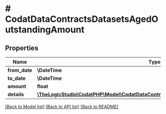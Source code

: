 # # CodatDataContractsDatasetsAgedOutstandingAmount

## Properties

Name | Type | Description | Notes
------------ | ------------- | ------------- | -------------
**from_date** | **\DateTime** |  | [optional]
**to_date** | **\DateTime** |  | [optional]
**amount** | **float** |  | [optional]
**details** | [**\TheLogicStudio\CodatPHP\Model\CodatDataContractsDatasetsAgedOutstandingAmountDetail[]**](CodatDataContractsDatasetsAgedOutstandingAmountDetail.md) |  | [optional]

[[Back to Model list]](../../README.md#models) [[Back to API list]](../../README.md#endpoints) [[Back to README]](../../README.md)

